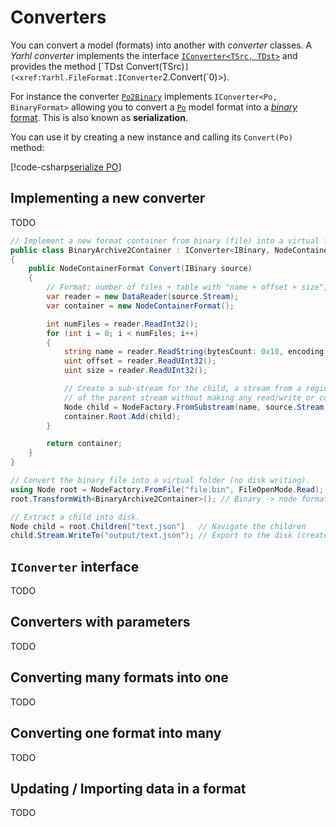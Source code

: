 # Converters

You can convert a model (formats) into another with _converter_ classes. A
_Yarhl converter_ implements the interface
[`IConverter<TSrc, TDst>`](xref:Yarhl.FileFormat.IConverter`2) and provides the
method [`TDst Convert(TSrc)`](<xref:Yarhl.FileFormat.IConverter`2.Convert(`0)>).

For instance the converter [`Po2Binary`](xref:Yarhl.Media.Text.Po2Binary)
implements `IConverter<Po, BinaryFormat>` allowing you to convert a
[`Po`](xref:Yarhl.Media.Text.Po) model format into a
[_binary_ format](xref:Yarhl.IO.BinaryFormat). This is also known as
**serialization**.

You can use it by creating a new instance and calling its `Convert(Po)` method:

[!code-csharp[serialize PO](./../../../../src/Yarhl.Examples/Converters.cs?name=SerializePo)]

## Implementing a new converter

TODO

```csharp
// Implement a new format container from binary (file) into a virtual file system.
public class BinaryArchive2Container : IConverter<IBinary, NodeContainerFormat>
{
    public NodeContainerFormat Convert(IBinary source)
    {
        // Format: number of files + table with "name + offset + size", then file data.
        var reader = new DataReader(source.Stream);
        var container = new NodeContainerFormat();

        int numFiles = reader.ReadInt32();
        for (int i = 0; i < numFiles; i++)
        {
            string name = reader.ReadString(bytesCount: 0x10, encoding: Encoding.UTF8);
            uint offset = reader.ReadUInt32();
            uint size = reader.ReadUInt32();

            // Create a sub-stream for the child, a stream from a region
            // of the parent stream without making any read/write or copies.
            Node child = NodeFactory.FromSubstream(name, source.Stream, offset, size);
            container.Root.Add(child);
        }

        return container;
    }
}

// Convert the binary file into a virtual folder (no disk writing).
using Node root = NodeFactory.FromFile("file.bin", FileOpenMode.Read);
root.TransformWith<BinaryArchive2Container>(); // Binary -> node format

// Extract a child into disk.
Node child = root.Children["text.json"]   // Navigate the children
child.Stream.WriteTo("output/text.json"); // Export to the disk (creates missing dirs)
```

## `IConverter` interface

TODO

## Converters with parameters

TODO

## Converting many formats into one

TODO

## Converting one format into many

TODO

## Updating / Importing data in a format

TODO
